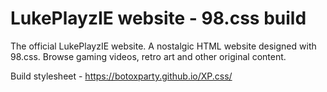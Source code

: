 # LukePlayzIE website - 98.css build
The official LukePlayzIE website. A nostalgic HTML website designed with 98.css. 
Browse gaming videos, retro art and other original content.

Build stylesheet - https://botoxparty.github.io/XP.css/
